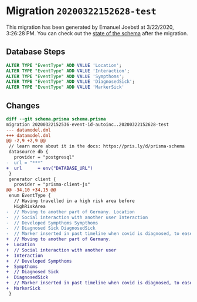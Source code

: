 # Migration `20200322152628-test`

This migration has been generated by Emanuel Joebstl at 3/22/2020, 3:26:28 PM.
You can check out the [state of the schema](./schema.prisma) after the migration.

## Database Steps

```sql
ALTER TYPE "EventType" ADD VALUE 'Location';
ALTER TYPE "EventType" ADD VALUE 'Interaction';
ALTER TYPE "EventType" ADD VALUE 'Sympthoms';
ALTER TYPE "EventType" ADD VALUE 'DiagnosedSick';
ALTER TYPE "EventType" ADD VALUE 'MarkerSick'
```

## Changes

```diff
diff --git schema.prisma schema.prisma
migration 20200322152536-event-id-autoinc..20200322152628-test
--- datamodel.dml
+++ datamodel.dml
@@ -2,9 +2,9 @@
 // learn more about it in the docs: https://pris.ly/d/prisma-schema
 datasource db {
   provider = "postgresql"
-  url = "***"
+  url      = env("DATABASE_URL")
 }
 generator client {
   provider = "prisma-client-js"
@@ -34,10 +34,15 @@
 enum EventType {
   // Having travelled in a high risk area before
   HighRiskArea
-  // Moving to another part of Germany. Location
-  // Social interaction with another user Interaction
-  // Developed Sympthoms Sympthoms
-  // Diagnosed Sick DiagnosedSick
-  // Marker inserted in past timeline when covid is diagnosed, to ease model calculation. MarkerSick
+  // Moving to another part of Germany.
+  Location
+  // Social interaction with another user
+  Interaction
+  // Developed Sympthoms
+  Sympthoms
+  // Diagnosed Sick
+  DiagnosedSick
+  // Marker inserted in past timeline when covid is diagnosed, to ease model calculation.
+  MarkerSick 
 }
```


